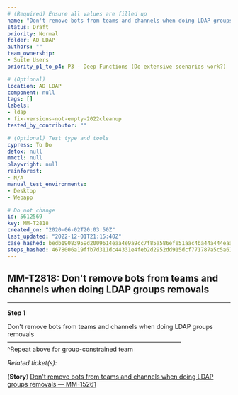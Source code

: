 ```yaml
---
# (Required) Ensure all values are filled up
name: "Don't remove bots from teams and channels when doing LDAP groups removals"
status: Draft
priority: Normal
folder: AD LDAP
authors: ""
team_ownership: 
- Suite Users
priority_p1_to_p4: P3 - Deep Functions (Do extensive scenarios work?)

# (Optional)
location: AD LDAP
component: null
tags: []
labels: 
- ldap
- fix-versions-not-empty-2022cleanup
tested_by_contributor: ""

# (Optional) Test type and tools
cypress: To Do
detox: null
mmctl: null
playwright: null
rainforest: 
- N/A
manual_test_environments:
- Desktop
- Webapp

# Do not change
id: 5612569
key: MM-T2818
created_on: "2020-06-02T20:03:50Z"
last_updated: "2022-12-01T21:15:40Z"
case_hashed: bedb19083959d2009614eaa4e9a9cc7f85a586efe51aac4ba44a444eaa454969cd43492c2441cd1e2cd37cf740bd96c6
steps_hashed: 4678006a19ffb7d311dc44331e4feb2d2952dd915dcf771787a5c5a61aee5671c62c6a481bfd4a6d7d8f33a6595cc9b3
---
```


<!-- (Auto-generated) Based on frontmatter's "key" and "name" -->

## MM-T2818: Don't remove bots from teams and channels when doing LDAP groups removals

---

**Step 1**

Don't remove bots from teams and channels when doing LDAP groups removals\
————————————————————————————\
^Repeat above for group-constrained team

_Related ticket(s):_

(**Story**) [Don't remove bots from teams and channels when doing LDAP groups removals — MM-15261](https://mattermost.atlassian.net/browse/MM-15261)
